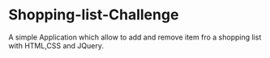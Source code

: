 # Shopping-list-Challenge
A simple Application which allow to add and remove item fro a shopping list with HTML,CSS and JQuery.
